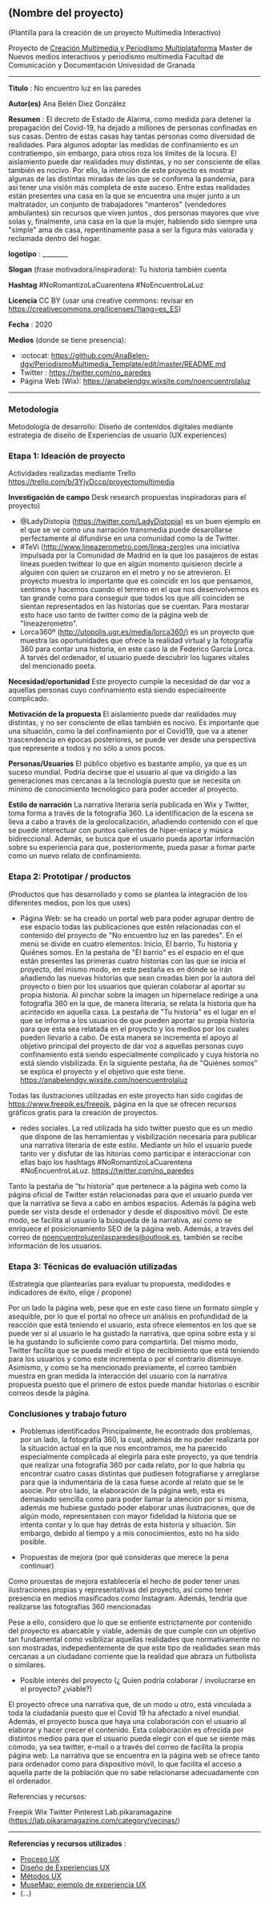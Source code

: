## (Nombre del proyecto)  

(Plantilla para la creación de un proyecto Multimedia Interactivo)

Proyecto de [Creación Multimedia y Periodismo Multiplataforma](https://github.com/mgea/PeriodismoMultimedia)
Master de Nuevos medios interactivos y periodismo multimedia
Facultad de Comunicación y Documentación
Univesidad de Granada  

----

**Titulo** : No encuentro luz en las paredes

**Autor(es)** Ana Belén Diez González

**Resumen** : El decreto de Estado de Alarma, como medida para detener la propagación del Covid-19, ha dejado a millones de personas confinadas en sus casas. Dentro de estas casas hay tantas personas como diversidad de realidades. Para algunos adoptar las medidas de confinamiento es un contratiempo, sin embargo, para otros roza los límites de la locura. El aislamiento puede dar realidades muy distintas, y no ser consciente de ellas también es nocivo. Por ello, la intención de este proyecto es mostrar algunas de las distintas miradas de las que se conforma la pandemia, para así tener una visión más completa de este suceso. Entre estas realidades están presentes una casa en la que se encuentra una mujer junto a un maltratador, un conjunto de trabajadores "manteros" (vendedores ambulantes) sin recursos que viven juntos , dos personas mayores que vive solas y, finalmente, una casa en la que la mujer, habiendo sido siempre una "simple" ama de casa, repentinamente pasa a ser la figura más valorada y reclamada dentro del hogar.

**logotipo** :  ________

**Slogan** (frase motivadora/inspiradora): Tu historia también cuenta

**Hashtag** #NoRomantizoLaCuarentena #NoEncuentroLaLuz

**Licencia** CC BY    (usar una creative commons: revisar en https://creativecommons.org/licenses/?lang=es_ES) 

**Fecha** : 2020

**Medios** (donde se tiene presencia): 


*  :octocat: https://github.com/AnaBelen-dgv/PeriodismoMultimedia_Template/edit/master/README.md
* Twitter : https://twitter.com/no_paredes
* Página Web (Wix): https://anabelendgv.wixsite.com/noencuentrolaluz



--- 

### Metodología

Metodología de desarrollo: Diseño de contenidos digitales mediante estrategia de diseño de Experiencias de usuario (UX experiences) 

### Etapa 1: Ideación de proyecto 

Actividades realizadas mediante Trello https://trello.com/b/3YjvDccp/proyectomultimedia

**Investigación de campo**   Desk research propuestas inspiradoras para el proyecto) 

* @LadyDistopia (https://twitter.com/LadyDistopia) es un buen ejemplo en el que se ve como una narración transmedia puede desarollarse perfectamente al difundirse en una comunidad como la de Twitter.
* #TeVi (http://www.lineazerometro.com/linea-zero)es una iniciativa impulsada por la Comunidad de Madrid en la que los pasajeros de estas líneas pueden twittear lo que en algún momento quisieron decirle a alguien con quien se cruzaron en el metro y no se atrevieron.
El proyecto muestra lo importante que es coincidir en los que pensamos, sentimos y hacemos cuando el terreno en el que nos desenvolvemos es tan grande como para conseguir que todos los que allí coinciden se sientan representados en las historias que se cuentan. Para mostarar esto hace uso tanto de twitter como de la página web de "lineazerometro".
* Lorca360º (http://utopolis.ugr.es/media/lorca360/) es un proyecto que muestra las oportunidades que ofrece la realidad virtual y la fotografía 360 para contar una historia, en este caso la de Federico García Lorca. A tarvés del ordenador, el usuario puede descubrir los lugares vitales del mencionado poeta.


**Necesidad/oportunidad** Este proyecto cumple la necesidad de dar voz a aquellas personas cuyo confinamiento está siendo especialmente complicado. 

**Motivación de la propuesta** El aislamiento puede dar realidades muy distintas, y no ser consciente de ellas también es nocivo. Es importante que una situación, como la del confinamiento por el Covid19, que va a atener trascendencia en épocas posteriores, se puede ver desde una perspectiva que represente a todos y no sólo a unos pocos.

**Personas/Usuarios** El público objetivo es bastante amplio, ya que es un suceso mundial. Podría decirse que el usuario al que va dirigido a las generaciones mas cercanas a la tecnología puesto que se necesita un mínimo de conocimiento tecnológico para poder acceder al proyecto.


**Estilo de narración** La narrativa literaria sería publicada en Wix y Twitter, toma forma a través de la fotografía 360. La identificacion de la escena se lleva a cabo a través de la geolocalización, añadiendo contenido con el que se puede interectuar con puntos calientes de hiper-enlace y música bidireccional. Además, se busca que el usuario pueda aportar información sobre su experiencia para que, posteriormente, pueda pasar a fomar parte como un nuevo relato de confinamiento.



### Etapa 2: Prototipar / productos 

(Productos que has desarrollado y como se plantea la integración de los diferentes medios, pon los que uses) 

* Página Web: se ha creado un portal web para poder agrupar dentro de ese espacio todas las publicaciones que estén relacionadas con el contenido del proyecto de "No encuentro luz en las paredes". En el menú se divide en cuatro elementos: Inicio, El barrio, Tu historia y Quiénes somos. En la pestaña de "El barrio" es el espacio en el que están presentes las primeras cuatro historias con las que se inicia el proyecto, del mismo modo, en este pestaña es en dónde se irán añadiendo las nuevas historias que sean creadas bien por la autora del proyecto o bien por los usuarios que quieran colaborar al aportar su propia historia. Al pinchar sobre la imagen un hipernelace redirige a una fotografía 360 en la que, de manera literaria, se relata la historia que ha acintecido en aquella casa. La pestaña de "Tu historia" es el lugar en el que se informa a los usuarios de que pueden aportar su propia historia para que esta sea relatada en el proyecto y los medios por los cuales pueden llevarlo a cabo. De esta manera se incrementa el apoyo al objetivo principal del proyecto de dar voz a aquellas personas cuyo confinamiento está siendo especialmente complicado y cuya historia no está siendo visbilizada. En la siguiente pestaña, ña de "Quiénes somos" se explica el proyecto y el objetivo que este tiene. https://anabelendgv.wixsite.com/noencuentrolaluz

Todas las ilustraciones utilizadas en este proyecto han sido cogidas de https://www.freepik.es/freepik, página en la que se ofrecen recursos gráficos gratis para la creación de proyectos.

* redes sociales. La red utilizada ha sido twitter puesto que es un medio que dispone de las herramientas y visbilización necesaria para publicar una narrativa literaria de este estilo. Mediante un hilo el usuario puede tanto ver y disfutar de las hitorias como participar e interaccionar con ellas bajo los hashtags #NoRomantizoLaCuarentena #NoEncuentroLaLuz. https://twitter.com/no_paredes

Tanto la pestaña de "tu historia" que pertenece a la página web como la página oficial de Twitter están relacionadas para que el usuario pueda ver que la narrativa se lleva a cabo en ambos espacios. Además la página web puede ser vista desde el ordenador y desde el dispositivo móvil. De este modo, se facilita al usuario la búsqueda de la narrativa, así como se enriquece el posicionamiento SEO de la página web.
Además, a través del correo de noencuentroluzenlasparedes@outlook.es, también se recibe información de los usuarios.

### Etapa 3: Técnicas de evaluación utilizadas

(Estrategia que plantearías para evaluar tu propuesta, medidodes e indicadores de éxito, elige / propone) 

Por un lado la página web, pese que en este caso tiene un formato simple y asequible, por lo que el portal no ofrece un análisis en profundidad de la reacción que está teniendo el usuario, esta ofrece elementos en los que se puede ver si al usuario le ha gustado la narrativa, que opina sobre esta y si le ha gustando lo suficiente como para compartirla. Del mismo modo, Twitter facilita que se pueda medir el tipo de recibimiento que está teniendo para los usuarios y como este incrementa o por el contrario disminuye. Asimismo, y como se ha mencionado previamente, el correo también muestra en gran medida la interacción del usuario con la narrativa propuesta puesto que el primero de estos puede mandar historias o escribir correos desde la página.


### Conclusiones y trabajo futuro


* Problemas identificados 
Principalmente, he econtrado dos problemas, por un lado, la fotografía 360, la cual, además de no poder realizarla por la situación actual en la que nos encontramos, me ha parecido especialmente complicada al elegirla para este proyecto, ya que tendría que realizar una fotografía 360 por cada relato, por lo que habría qu encontrar cuatro casas distintas que pudiesen fotografiarse y arreglarse para que la indumentaria de la casa fuese acorde al relato que se le asocie. Por otro lado, la elaboración de la página web, esta es demasiado sencilla como para poder llamar la atención por sí misma, además me hubiese gustado poder elaborar unas ilustraciones, que de algún modo, representasen con mayor fidelidad la historia que se intenta contar y lo que hay detrás de esta historia y situación. Sin embargo, debido al tiempo y a mis conocimientos, esto no ha sido posible.

* Propuestas de mejora (por qué consideras que merece la pena continuar)

Como prouestas de mejora establecería el hecho de poder tener unas ilustraciones propias y representativas del proyecto, así como tener presencia en medios masificados como Instagram. Además, tendría que realizarse las fotografías 360 mencionadas

Pese a ello, considero que lo que se entiente estrictamente por contenido del proyecto es abarcable y viable, además de que cumple con un objetivo tan fundamental como vsibilizar aquellas realidades que normativamente no son mostradas, indepedientemente de que este tipo de realidades sean más cercanas a un ciudadano corriente que la realidad que abraza un futbolista o similares.

* Posible interés del proyecto (¿ Quien podría  colaborar / involucrarse en el proyecto? ¿viable?)

El proyecto ofrece una narrativa que, de un modo u otro, está vinculada a toda la ciudadanía puesto que el Covid 19 ha afectado a nivel mundial. Además, el proyecto busca que haya una colaboración con el usuario al elaborar y hacer crecer el contenido. Esta colaboración es ofrecida por distintos medios para que el usuario pueda elegir con el que se siente más cómodo, ya sea twitter, e-mail o a través del correo de facilita la propia página web.
La narrativa que se encuentra en la página web se ofrece tanto para ordenador como para dispositivo móvil, lo que facilita el acceso a aquella parte de la población que no sabe relacionarse adecuadamente con el ordenador.

Referencias y recursos: 

Freepik
Wix
Twitter
Pinterest
Lab.pikaramagazine (https://lab.pikaramagazine.com/category/vecinas/)


----

**Referencias y recursos utilizados** :

* [Proceso UX](https://uxmastery.com/resources/process/)
* [Diseño de Experiencias UX](http://www.nosolousabilidad.com/articulos/uxd.htm) 
* [Métodos UX](https://mgea.github.io/UX-DIU-Checklist/index.html) 
* [MuseMap: ejemplo de experiencia UX](https://blog.prototypr.io/musemap-street-art-app-ux-case-study-9bec6a99823b) 
* (...) 












